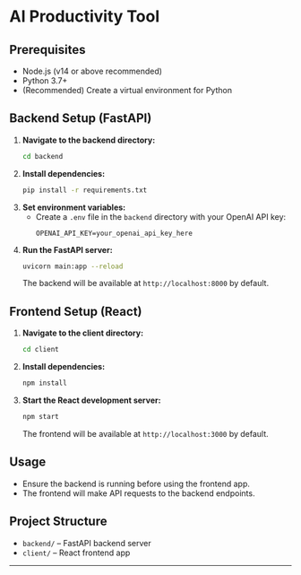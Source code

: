 # AI Productivity Tool

## Prerequisites

- Node.js (v14 or above recommended)
- Python 3.7+
- (Recommended) Create a virtual environment for Python

## Backend Setup (FastAPI)

1. **Navigate to the backend directory:**
   ```bash
   cd backend
   ```
2. **Install dependencies:**
   ```bash
   pip install -r requirements.txt
   ```
3. **Set environment variables:**
   - Create a `.env` file in the `backend` directory with your OpenAI API key:
     ```env
     OPENAI_API_KEY=your_openai_api_key_here
     ```
4. **Run the FastAPI server:**
   ```bash
   uvicorn main:app --reload
   ```
   The backend will be available at `http://localhost:8000` by default.

## Frontend Setup (React)

1. **Navigate to the client directory:**
   ```bash
   cd client
   ```
2. **Install dependencies:**
   ```bash
   npm install
   ```
3. **Start the React development server:**
   ```bash
   npm start
   ```
   The frontend will be available at `http://localhost:3000` by default.

## Usage

- Ensure the backend is running before using the frontend app.
- The frontend will make API requests to the backend endpoints.

## Project Structure

- `backend/` – FastAPI backend server
- `client/` – React frontend app

---